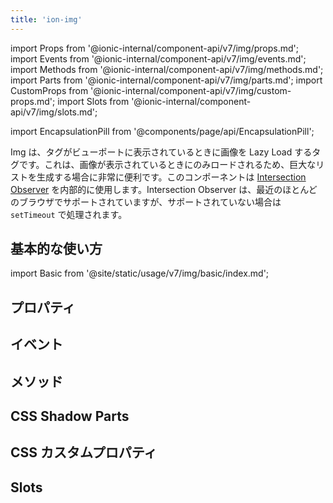 ```yaml
---
title: 'ion-img'
---
```


import Props from '@ionic-internal/component-api/v7/img/props.md';
import Events from '@ionic-internal/component-api/v7/img/events.md';
import Methods from '@ionic-internal/component-api/v7/img/methods.md';
import Parts from '@ionic-internal/component-api/v7/img/parts.md';
import CustomProps from '@ionic-internal/component-api/v7/img/custom-props.md';
import Slots from '@ionic-internal/component-api/v7/img/slots.md';

<head>
  <title>Img Tag to Lazy Load Images in Viewport | ion-img Tag</title>
  <meta
    name="description"
    content="Imgタグは、タグがビューポートにあるときに、画像を遅延して読み込みます。大きなリストを作成する際にこのコンポーネントを利用すると、画像が表示されているときだけ読み込まれます。"
  />
</head>

import EncapsulationPill from '@components/page/api/EncapsulationPill';

<EncapsulationPill type="shadow" />

Img は、タグがビューポートに表示されているときに画像を Lazy Load するタグです。これは、画像が表示されているときにのみロードされるため、巨大なリストを生成する場合に非常に便利です。このコンポーネントは [Intersection Observer](https://caniuse.com/#feat=intersectionobserver) を内部的に使用します。Intersection Observer は、最近のほとんどのブラウザでサポートされていますが、サポートされていない場合は `setTimeout` で処理されます。

## 基本的な使い方

import Basic from '@site/static/usage/v7/img/basic/index.md';

<Basic />

## プロパティ

<Props />

## イベント

<Events />

## メソッド

<Methods />

## CSS Shadow Parts

<Parts />

## CSS カスタムプロパティ

<CustomProps />

## Slots

<Slots />
